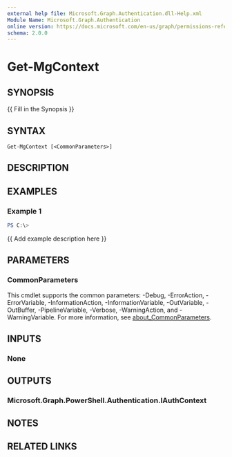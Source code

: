 ```yaml
---
external help file: Microsoft.Graph.Authentication.dll-Help.xml
Module Name: Microsoft.Graph.Authentication
online version: https://docs.microsoft.com/en-us/graph/permissions-reference
schema: 2.0.0
---
```


# Get-MgContext

## SYNOPSIS
{{ Fill in the Synopsis }}

## SYNTAX

```
Get-MgContext [<CommonParameters>]
```

## DESCRIPTION


## EXAMPLES

### Example 1
```powershell
PS C:\> 
```

{{ Add example description here }}

## PARAMETERS

### CommonParameters
This cmdlet supports the common parameters: -Debug, -ErrorAction, -ErrorVariable, -InformationAction, -InformationVariable, -OutVariable, -OutBuffer, -PipelineVariable, -Verbose, -WarningAction, and -WarningVariable. For more information, see [about_CommonParameters](http://go.microsoft.com/fwlink/?LinkID=113216).

## INPUTS

### None

## OUTPUTS

### Microsoft.Graph.PowerShell.Authentication.IAuthContext

## NOTES

## RELATED LINKS
